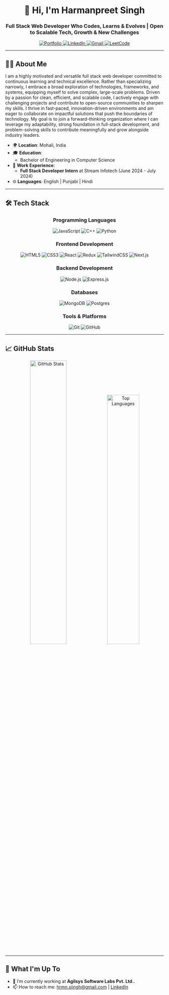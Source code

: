 <h1 align="center">👋 Hi, I'm Harmanpreet Singh</h1>
<h3 align="center">Full Stack Web Developer Who Codes, Learns & Evolves | Open to Scalable Tech, Growth & New Challenges</h3>

<p align="center">
  <a href="https://get-harman-portfolio.vercel.app" target="_blank">
    <img src="https://img.shields.io/badge/-Portfolio-0A66C2?style=for-the-badge&logo=internetexplorer&logoColor=white" alt="Portfolio" />
  </a>
  <a href="https://linkedin.com/in/harmansiingh13" target="_blank">
    <img src="https://img.shields.io/badge/-LinkedIn-0077B5?style=for-the-badge&logo=linkedin" alt="LinkedIn" />
  </a>
  <a href="mailto:hrmn.siingh@gmail.com">
    <img src="https://img.shields.io/badge/-Gmail-D14836?style=for-the-badge&logo=gmail&logoColor=white" alt="Gmail" />
  </a>
  <a href="https://leetcode.com/u/HarmanSingh13/" target="_blank">
    <img src="https://img.shields.io/badge/-LeetCode-F89F1B?style=for-the-badge&logo=leetcode&logoColor=white" alt="LeetCode" />
  </a>
</p>

---

## 👨‍💻 About Me

I am a highly motivated and versatile full stack web developer committed to continuous learning and technical excellence. Rather than specializing narrowly, I embrace a broad exploration of technologies, frameworks, and systems, equipping myself to solve complex, large-scale problems.
Driven by a passion for clean, efficient, and scalable code, I actively engage with challenging projects and contribute to open-source communities to sharpen my skills. I thrive in fast-paced, innovation-driven environments and am eager to collaborate on impactful solutions that push the boundaries of technology.
My goal is to join a forward-thinking organization where I can leverage my adaptability, strong foundation in full-stack development, and problem-solving skills to contribute meaningfully and grow alongside industry leaders.

- 🌍 **Location**: Mohali, India
- 🎓 **Education**:
  - Bachelor of Engineering in Computer Science
- 💼 **Work Experience**:
  - **Full Stack Developer Intern** at Stream Infotech (June 2024 - July 2024)
- 🌐 **Languages**: English | Punjabi | Hindi

---

## 🛠️ Tech Stack

<div align="center">
  
### Programming Languages
![JavaScript](https://img.shields.io/badge/javascript-%23323330.svg?style=for-the-badge&logo=javascript&logoColor=%23F7DF1E)
![C++](https://img.shields.io/badge/c++-%2300599C.svg?style=for-the-badge&logo=c%2B%2B&logoColor=white)
![Python](https://img.shields.io/badge/python-3670A0?style=for-the-badge&logo=python&logoColor=ffdd54)

### Frontend Development

![HTML5](https://img.shields.io/badge/html5-%23E34F26.svg?style=for-the-badge&logo=html5&logoColor=white)
![CSS3](https://img.shields.io/badge/css3-%231572B6.svg?style=for-the-badge&logo=css3&logoColor=white)
![React](https://img.shields.io/badge/react-%2320232a.svg?style=for-the-badge&logo=react&logoColor=%2361DAFB)
![Redux](https://img.shields.io/badge/redux-%23593d88.svg?style=for-the-badge&logo=redux&logoColor=white)
![TailwindCSS](https://img.shields.io/badge/tailwindcss-%2338B2AC.svg?style=for-the-badge&logo=tailwind-css&logoColor=white)
![Next.js](https://img.shields.io/badge/next.js-black?style=for-the-badge&logo=next.js&logoColor=white)

### Backend Development

![Node.js](https://img.shields.io/badge/node.js-6DA55F?style=for-the-badge&logo=node.js&logoColor=white)
![Express.js](https://img.shields.io/badge/express.js-%23404d59.svg?style=for-the-badge&logo=express&logoColor=%2361DAFB)

### Databases

![MongoDB](https://img.shields.io/badge/mongodb-%234ea94b.svg?style=for-the-badge&logo=mongodb&logoColor=white)
![Postgres](https://img.shields.io/badge/postgres-%23316192.svg?style=for-the-badge&logo=postgresql&logoColor=white)

### Tools & Platforms

![Git](https://img.shields.io/badge/git-%23F05033.svg?style=for-the-badge&logo=git&logoColor=white)
![GitHub](https://img.shields.io/badge/github-%23121011.svg?style=for-the-badge&logo=github&logoColor=white)

</div>

---

## 📈 GitHub Stats

<div align="center">
  <img src="https://github-readme-stats.vercel.app/api?username=harmansiingh13&show_icons=true&theme=radical&hide_border=true&include_all_commits=true&count_private=true" alt="GitHub Stats" width="48%" />
  <img src="https://github-readme-stats.vercel.app/api/top-langs/?username=harmansiingh13&layout=compact&theme=radical&hide_border=true&langs_count=8" alt="Top Languages" width="45%" />
<!--   <img src="https://github-readme-streak-stats.herokuapp.com/?user=HarmanSingh001&theme=radical&hide_border=true" alt="Contribution Streak" width="48%" /> -->
</div>

---

## 🚀 What I'm Up To

- 🔭 I’m currently working at **Agilsys Software Labs Pvt. Ltd.**.
- 📫 How to reach me: [hrmn.siingh@gmail.com](mailto:hrmn.siingh@gmail.com) | [LinkedIn](https://linkedin.com/in/harmansiingh13)

